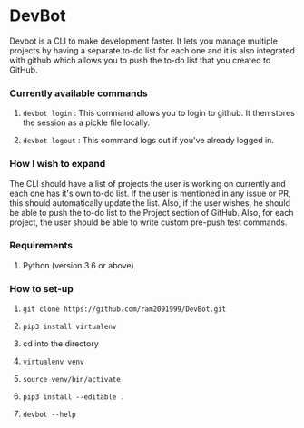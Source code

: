 # DevBot
Devbot is a CLI to make development faster. It lets you manage multiple projects by having a separate to-do list for each one and it is also integrated with github which allows you to push the to-do list that you created to GitHub.

### Currently available commands

1. `devbot login` : This command allows you to login to github. It then stores the session as a pickle file locally.

2. `devbot logout` : This command logs out if you've already logged in.


### How I wish to expand 

The CLI should have a list of projects the user is working on currently and each one has it's own to-do list. If the user is mentioned in any issue or PR, this should automatically update the list. Also, if the user wishes, he should be able to push the to-do list to the Project section of GitHub. Also, for each project, the user should be able to write custom pre-push test commands.


### Requirements 
 
1. Python (version 3.6 or above)

### How to set-up

1. `git clone https://github.com/ram2091999/DevBot.git`

2. `pip3 install virtualenv`

3. cd into the directory

4. `virtualenv venv`

5. `source venv/bin/activate`

6. `pip3 install --editable .`

7. `devbot --help`






